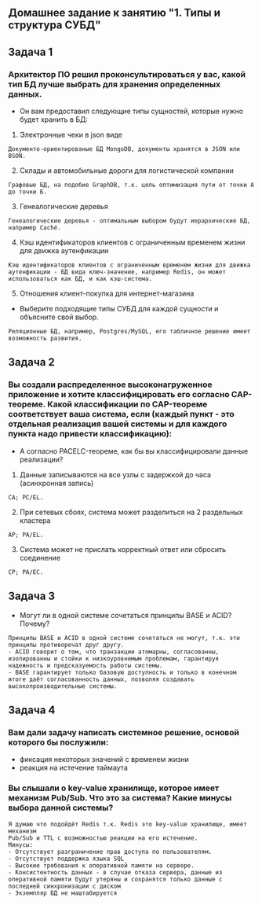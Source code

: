 ## Домашнее задание к занятию "1. Типы и структура СУБД"

## Задача 1

### Архитектор ПО решил проконсультироваться у вас, какой тип БД лучше выбрать для хранения определенных данных.

- Он вам предоставил следующие типы сущностей, которые нужно будет хранить в БД:

1) Электронные чеки в json виде

```
Документо-ориентированые БД MongoDB, документы хранятся в JSON или BSON.
```
2) Склады и автомобильные дороги для логистической компании
```
Графовые БД, на подобие GraphDB, т.к. цель оптимизация пути от точки А до точки Б.
```
3) Генеалогические деревья
```
Генеалогические деревья - оптимальным выбором будут иерархические БД, например Caché.
```
4) Кэш идентификаторов клиентов с ограниченным временем жизни для движка аутенфикации
```
Кэш идентификаторов клиентов с ограниченным временем жизни для движка аутенфикации - БД вида ключ-значение, например Redis, он может использоваться как БД, и как кэш-система.
```
5) Отношения клиент-покупка для интернет-магазина
- Выберите подходящие типы СУБД для каждой сущности и объясните свой выбор.
```
Реляционные БД, например, Postgres/MySQL, его табличное решение имеет
возможность развития.
```

## Задача 2

### Вы создали распределенное высоконагруженное приложение и хотите классифицировать его согласно CAP-теореме. Какой классификации по CAP-теореме соответствует ваша система, если (каждый пункт - это отдельная реализация вашей системы и для каждого пункта надо привести классификацию):

- А согласно PACELC-теореме, как бы вы классифицировали данные реализации?
  
1) Данные записываются на все узлы с задержкой до часа (асинхронная запись)
```
CA; PC/EL.
```
2) При сетевых сбоях, система может разделиться на 2 раздельных кластера
```
AP; PA/EL.
```
3) Система может не прислать корректный ответ или сбросить соединение
```
CP; PA/EC.
```


## Задача 3

- Могут ли в одной системе сочетаться принципы BASE и ACID? Почему?
```
Принципы BASE и ACID в одной системе сочетаться не могут, т.к. эти принципы противоречат друг другу.
- ACID говорит о том, что транзакции атомарны, согласованны, изолированны и стойки к низкоуровнемым проблемам, гарантируя надежность и предсказуемость работы системы.
- BASE гарантирует только базовую доступность и только в конечном итоге даёт согласованность данных, позволяя создавать высокопроизводительные системы.

```

## Задача 4 

### Вам дали задачу написать системное решение, основой которого бы послужили:

- фиксация некоторых значений с временем жизни
- реакция на истечение таймаута
### Вы слышали о key-value хранилище, которое имеет механизм Pub/Sub. Что это за система? Какие минусы выбора данной системы?

```
Я думаю что подойдёт Redis т.к. Redis это key-value хранилище, имеет механизм
Pub/Sub и TTL с возможностью реакции на его истечение.
Минусы: 
- Отсутствует разграничение прав доступа по пользователям.
- Отсутствует поддержка языка SQL
- Высокие требования к оперативной памяти на сервере.
- Консистентность данных - в случае отказа сервера, данные из оперативной памяти будут утеряны и сохранятся только данные с последней синхронизации с диском
- Экземпляр БД не маштабируется
```